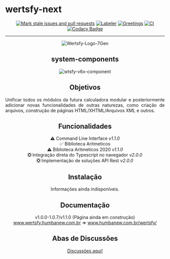 # wertsfy-next

<div align="center">

  [![Mark stale issues and pull requests](https://github.com/humbanew/wertsfy-next/actions/workflows/stale.yml/badge.svg)](https://github.com/humbanew/wertsfy-next/actions/workflows/stale.yml)
  [![Labeler](https://github.com/humbanew/wertsfy-next/actions/workflows/label.yml/badge.svg)](https://github.com/humbanew/wertsfy-next/actions/workflows/label.yml)
  [![Greetings](https://github.com/humbanew/wertsfy-next/actions/workflows/greetings.yml/badge.svg)](https://github.com/humbanew/wertsfy-next/actions/workflows/greetings.yml)
  [![CI](https://github.com/humbanew/wertsfy-next/actions/workflows/CI.yml/badge.svg?branch=labo%40reunion-pieces)](https://github.com/humbanew/wertsfy-next/actions/workflows/CI.yml)
  [![Codacy Badge](https://app.codacy.com/project/badge/Grade/57225b7ff9904c1a94d5ab37cc0394c6)](https://app.codacy.com?utm_source=gh&utm_medium=referral&utm_content=&utm_campaign=Badge_grade)

  ---

  ![Wertsfy-Logo-7Gen](https://github.com/humbanew/wertsfy-next/assets/59739253/e911b998-9752-4e75-8997-332e5f067f91)

  ## system-components
  
  ![wtsfy-v6x-component](https://github.com/humbanew/wertsfy-next/assets/59739253/599f9d45-5872-402c-a10c-46733dbfb6e0)
  
<div>


## Objetivos 

<div align="justify">
  Unificar todos os módulos da futura calculadora modular e posteriormente adicionar novas funcionalidades de outras naturezas, como criação de arquivos, construção de páginas HTML/XHTML/Arquivos XML e outros.
</div>

## Funcionalidades

⚠️ Command Line Interface _v1.1.0_ <br>
✅ Biblioteca Aritmeticos <br>
⚠️ Biblioteca Aritmeticos 2020 _v1.1.0_ <br>
❎ Integração direta do Typescript no navegador _v2.0.0_ <br>
❎ Implementação de soluções API Rest _v2.0.0_ <br>

## Instalação

  Informações ainda indisponíveis.

## Documentação

v1.0.0-1.0.7/v1.1.0 (Página ainda em construção)<br> www.wertsfy.humbanew.com.br => www.humbanew.com.br/wertsfy/

## Abas de Discussões

<a href="https://github.com/humbanew/wertsfy/discussions">Discussões aqui!</a>
